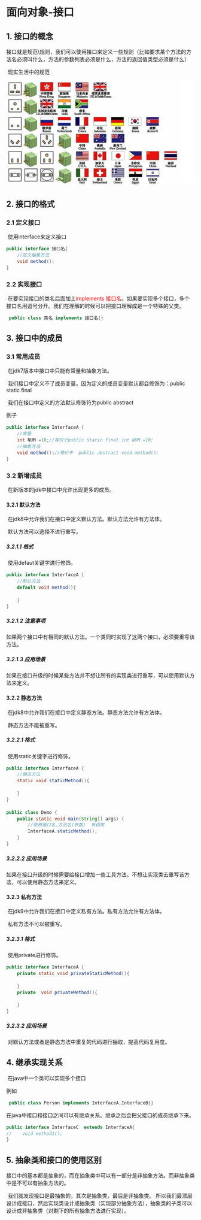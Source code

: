 # 面向对象-接口

## 1. 接口的概念

​	接口就是规范\规则，我们可以使用接口来定义一些规则（比如要求某个方法的方法名必须叫什么，方法的参数列表必须是什么，方法的返回值类型必须是什么）

​	现实生活中的规范

![image-20201018110217344](img\image-20201018110217344.png)

## 2. 接口的格式

### 2.1 定义接口

​	使用interface来定义接口

~~~~java
public interface 接口名{
    //定义抽象方法
    void method();
}
~~~~





### 2.2 实现接口

​	在要实现接口的类名后面加上<font color='red'>implements 接口名</font>。如果要实现多个接口，多个接口名用逗号分开。我们在理解的时候可以把接口理解成是一个特殊的父类。

~~~~java
 public class 类名 implements 接口名{}
~~~~



## 3. 接口中的成员

### 3.1 常用成员

​	在jdk7版本中接口中只能有常量和抽象方法。

​	我们接口中定义不了成员变量。因为定义的成员变量默认都会修饰为：public static final

​	我们在接口中定义的方法默认修饰符为public abstract

例子

~~~~java
public interface InterfaceA {
    //常量
    int NUM =10;//等价于public static final int NUM =10;
    //抽象方法
    void method();//等价于  public abstract void method();
}
~~~~



### 3.2 新增成员

​	在新版本的jdk中接口中允许出现更多的成员。



#### 3.2.1 默认方法

​	在jdk8中允许我们在接口中定义默认方法。默认方法允许有方法体。

​	默认方法可以选择不进行重写。

##### 3.2.1.1 格式

​	使用defaut关键字进行修饰。

~~~~java
public interface InterfaceA {
	//默认方法
    default void method(){

    }
}
~~~~

##### 3.2.1.2 注意事项

​	如果两个接口中有相同的默认方法。一个类同时实现了这两个接口，必须要重写该方法。



##### 3.2.1.3 应用场景

​	如果在接口升级的时候某些方法并不想让所有的实现类进行重写，可以使用默认方法来定义。



#### 3.2.2 静态方法

​	在jdk8中允许我们在接口中定义静态方法。静态方法允许有方法体。

​	静态方法不能被重写。



##### 3.2.2.1 格式

​	使用static关键字进行修饰。

~~~~java
public interface InterfaceA {
	//静态方法
    static void staticMethod(){

    }
}

public class Demo {
    public static void main(String[] args) {
        //使用接口名.方法名(参数)  来调用
        InterfaceA.staticMethod();
    }
}

~~~~



##### 3.2.2.2 应用场景

​	如果在接口升级的时候需要给接口增加一些工具方法。不想让实现类去重写该方法，可以使用静态方法来定义。



#### 3.2.3 私有方法

​	在jdk9中允许我们在接口中定义私有方法。私有方法允许有方法体。

​	私有方法不可以被重写。

##### 3.2.3.1 格式

​	使用private进行修饰。

~~~~~java
public interface InterfaceA {
    private static void privateStaticMethod(){

    }
    private  void privateMethod(){

    }
}

~~~~~

##### 3.2.3.2 应用场景

​	对默认方法或者是静态方法中重复的代码进行抽取，提高代码复用度。



## 4. 继承实现关系

​	在java中一个类可以实现多个接口

例如

~~~~java
 public class Person implements InterfaceA,InterfaceB{}
~~~~

​	在java中接口和接口之间可以有继承关系。继承之后会把父接口的成员继承下来。

~~~~java
public interface InterfaceC  extends InterfaceA{
//    void method1();
}
~~~~



## 5. 抽象类和接口的使用区别

​	接口中的基本都是抽象的，而在抽象类中可以有一部分是非抽象方法。而非抽象类中是不可以有抽象方法的。

​	我们就发现接口是最抽象的，其次是抽象类，最后是非抽象类。
​	所以我们最顶层设计成接口，然后实现类设计成抽象类（实现部分抽象方法），抽象类的子类可以设计成非抽象类（对剩下的所有抽象方法进行实现）。